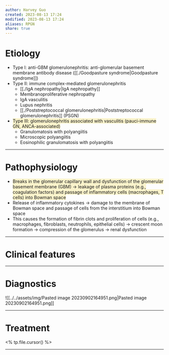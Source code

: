 ```yaml
---
author: Harvey Guo
created: 2023-08-13 17:24
modified: 2023-08-13 17:24
aliases: RPGN
share: true
---
```

# Etiology
- Type I: anti-GBM glomerulonephritis: anti-glomerular basement membrane antibody disease ([[./Goodpasture syndrome|Goodpasture syndrome]])
- Type II: immune complex-mediated glomerulonephritis
	- [[./IgA nephropathy|IgA nephropathy]]
	- Membranoproliferative nephropathy
	- IgA vasculitis
	- Lupus nephritis
	- [[./Poststreptococcal glomerulonephritis|Poststreptococcal glomerulonephritis]] (PSGN)
- <span style="background:rgba(240, 200, 0, 0.2)">Type III: glomerulonephritis associated with vasculitis (pauci-immune GN, ANCA-associated)</span>
	- Granulomatosis with polyangiitis
	- Microscopic polyangiitis
	- Eosinophilic granulomatosis with polyangiitis

---
# Pathophysiology
- <span style="background:rgba(240, 200, 0, 0.2)">Breaks in the glomerular capillary wall and dysfunction of the glomerular basement membrane (GBM) → leakage of plasma proteins (e.g., coagulation factors) and passage of inflammatory cells (macrophages, T cells) into Bowman space</span>
- Release of inflammatory cytokines → damage to the membrane of Bowman space and passage of cells from the interstitium into Bowman space
- This causes the formation of fibrin clots and proliferation of cells (e.g., macrophages, fibroblasts, neutrophils, epithelial cells) → crescent moon formation → compression of the glomerulus → renal dysfunction

---
# Clinical features


---
# Diagnostics
![[../../assets/img/Pasted image 20230902164951.png|Pasted image 20230902164951.png]]

---
# Treatment
<% tp.file.cursor() %>

---
